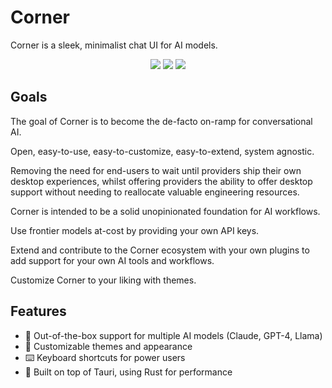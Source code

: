 # Corner

Corner is a sleek, minimalist chat UI for AI models.

<div align="center">
  <img src="https://img.shields.io/github/license/h0ds/corner?style=flat-square"/>
  <img src="https://img.shields.io/github/stars/h0ds/corner?style=flat-square"/>
  <img src="https://img.shields.io/github/issues/h0ds/corner?style=flat-square"/>
</div>

## Goals

The goal of Corner is to become the de-facto on-ramp for conversational AI.

Open, easy-to-use, easy-to-customize, easy-to-extend, system agnostic.

Removing the need for end-users to wait until providers ship their own desktop experiences, whilst offering providers the ability to offer desktop support without needing to reallocate valuable engineering resources.

Corner is intended to be a solid unopinionated foundation for AI workflows.

Use frontier models at-cost by providing your own API keys.

Extend and contribute to the Corner ecosystem with your own plugins to add support for your own AI tools and workflows.

Customize Corner to your liking with themes.


## Features

- 🤖 Out-of-the-box support for multiple AI models (Claude, GPT-4, Llama)
- 🎨 Customizable themes and appearance
- ⌨️ Keyboard shortcuts for power users
- 🚀 Built on top of Tauri, using Rust for performance
